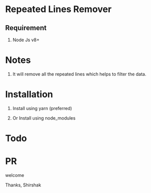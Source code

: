 # Repeated Lines Remover

## Requirement

1. Node Js v8+

# Notes

1. It will remove all the repeated lines which helps to filter the data.

# Installation

1. Install using yarn (preferred)

2. Or Install using node_modules

# Todo

# PR

welcome

Thanks,
Shirshak

